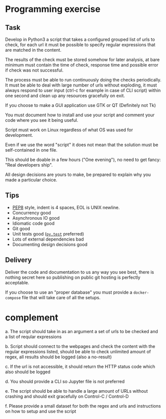 # Programming exercise

## Task

Develop in Python3 a script that takes a configured grouped list of urls to check,
for each url it must be possible to specify regular expressions that are matched
in the content.

The results of the check must be stored somehow for later analysis, at bare minimum
must contain the time of check, response time and possible error if check was not
successful.

The process must be able to run continuously doing the checks periodically. It must
be able to deal with large number of urls without exploding, it must always respond
to user input (ctrl-c for example in case of CLI script) within one second and clean
up any resources gracefully on exit.

If you choose to make a GUI application use GTK or QT (Definitely not Tk)

You must document how to install and use your script and comment your code where you
see it being useful.

Script must work on Linux regardless of what OS was used for development.

Even if we use the word "script" it does not mean that the solution must
be self-contained in one file.

This should be doable in a few hours ("One evening"), no need to get fancy:
"Real developers ship".

All design decisions are yours to make, be prepared to explain why you made
a particular choice.

## Tips

  - [PEP8][pep8] style, indent is 4 spaces, EOL is UNIX newline.
  - Concurrency good
  - Asynchronous IO good
  - Idiomatic code good
  - Git good
  - Unit tests good ([`py.test`][pytest] preferred)
  - Lots of external dependencies bad
  - Documenting design decisions good

[pep8]: https://www.python.org/dev/peps/pep-0008/
[pytest]: https://docs.pytest.org/en/latest/

## Delivery

Deliver the code and documentation to us any way you see best, there is nothing
secret here so publishing on public git hosting is perfectly acceptable.

If you choose to use an "proper database" you must provide a `docker-compose` file that will take care of all the setups.

# complement

a. The script should take in as an argument a set of urls to be checked and a list of reqular expressions

b. Script should connect to the webpages and check the content with the regular expressions listed, should be able to check unlimited amount of regex, all results should be logged (also a no-result)

c. If the url is not accessible, it should return the HTTP status code which also should be logged

d. You should provide a CLI so Jupyter file is not preferred

e. The script should be able to handle a large amount of URLs without crashing and should exit gracefully on Control-C / Control-D

f. Please provide a small dataset for both the regex and urls and instructions on how to setup and use the script